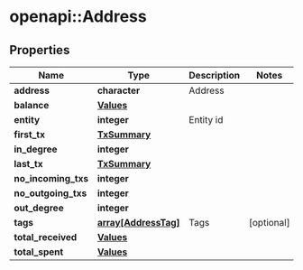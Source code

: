 # openapi::Address


## Properties
Name | Type | Description | Notes
------------ | ------------- | ------------- | -------------
**address** | **character** | Address | 
**balance** | [**Values**](values.md) |  | 
**entity** | **integer** | Entity id | 
**first_tx** | [**TxSummary**](tx_summary.md) |  | 
**in_degree** | **integer** |  | 
**last_tx** | [**TxSummary**](tx_summary.md) |  | 
**no_incoming_txs** | **integer** |  | 
**no_outgoing_txs** | **integer** |  | 
**out_degree** | **integer** |  | 
**tags** | [**array[AddressTag]**](address_tag.md) | Tags | [optional] 
**total_received** | [**Values**](values.md) |  | 
**total_spent** | [**Values**](values.md) |  | 



